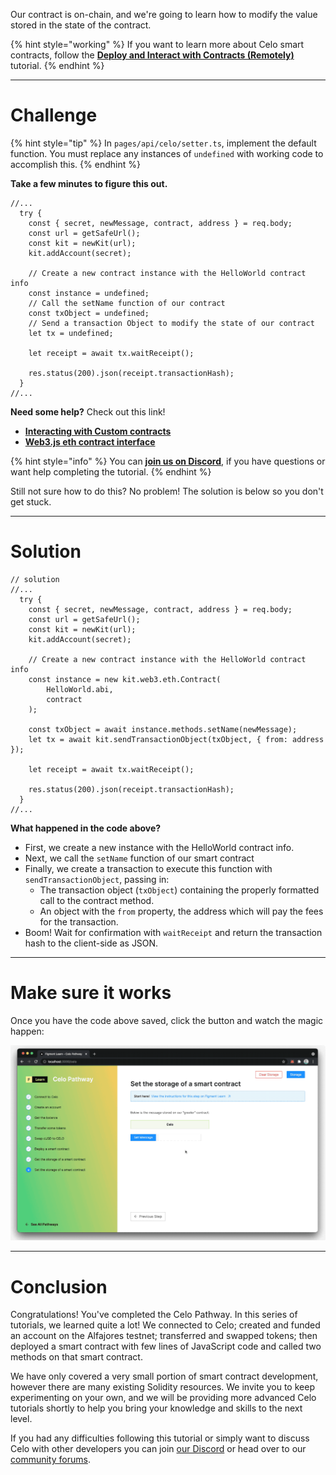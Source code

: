 Our contract is on-chain, and we're going to learn how to modify the value stored in the state of the contract. 

{% hint style="working" %}
If you want to learn more about Celo smart contracts, follow the [**Deploy and Interact with Contracts (Remotely)**](https://learn.figment.io/tutorials/hello-contracts) tutorial.
{% endhint %}

----------------------------------

# Challenge

{% hint style="tip" %}
In `pages/api/celo/setter.ts`, implement the default function. You must replace any instances of `undefined` with working code to accomplish this.
{% endhint %}

**Take a few minutes to figure this out.**

```tsx
//...
  try {
    const { secret, newMessage, contract, address } = req.body;
    const url = getSafeUrl();
    const kit = newKit(url);
    kit.addAccount(secret);

    // Create a new contract instance with the HelloWorld contract info
    const instance = undefined;
    // Call the setName function of our contract
    const txObject = undefined;
    // Send a transaction Object to modify the state of our contract
    let tx = undefined;

    let receipt = await tx.waitReceipt();

    res.status(200).json(receipt.transactionHash);
  }
//...
```

**Need some help?** Check out this link!
* [**Interacting with Custom contracts**](https://docs.celo.org/developer-guide/contractkit/usage#interacting-with-custom-contracts)  
* [**Web3.js eth contract interface**](https://web3js.readthedocs.io/en/v1.4.0/web3-eth-contract.html)  

{% hint style="info" %}
You can [**join us on Discord**](https://figment.io/devchat), if you have questions or want help completing the tutorial.
{% endhint %}

Still not sure how to do this? No problem! The solution is below so you don't get stuck.

----------------------------------

# Solution

```tsx
// solution
//...
  try {
    const { secret, newMessage, contract, address } = req.body;
    const url = getSafeUrl();
    const kit = newKit(url);
    kit.addAccount(secret);

    // Create a new contract instance with the HelloWorld contract info
    const instance = new kit.web3.eth.Contract(
        HelloWorld.abi, 
        contract
    );

    const txObject = await instance.methods.setName(newMessage);
    let tx = await kit.sendTransactionObject(txObject, { from: address });

    let receipt = await tx.waitReceipt();

    res.status(200).json(receipt.transactionHash);
  }
//...
```

**What happened in the code above?**

* First, we create a new instance with the HelloWorld contract info.
* Next, we call the `setName` function of our smart contract
* Finally, we create a transaction to execute this function with `sendTransactionObject`, passing in:
  * The transaction object (`txObject`) containing the properly formatted call to the contract method.
  * An object with the `from` property, the address which will pay the fees for the transaction.
* Boom! Wait for confirmation with `waitReceipt` and return the transaction hash to the client-side as JSON.

----------------------------------

# Make sure it works

Once you have the code above saved, click the button and watch the magic happen:

![](../assets/celo/celo-setter.gif)

----------------------------------

# Conclusion

Congratulations! You've completed the Celo Pathway. In this series of tutorials, we learned quite a lot! We connected to Celo; created and funded an account on the Alfajores testnet; transferred and swapped tokens; then deployed a smart contract with few lines of JavaScript code and called two methods on that smart contract.

We have only covered a very small portion of smart contract development, however there are many existing Solidity resources. We invite you to keep experimenting on your own, and we will be providing more advanced Celo tutorials shortly to help you bring your knowledge and skills to the next level.

If you had any difficulties following this tutorial or simply want to discuss Celo with other developers you can join [our Discord](https://figment.io/devchat) or head over to our [community forums](https://community.figment.io).